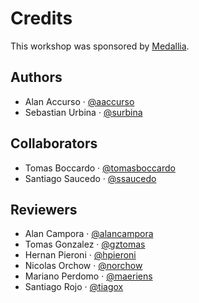 # Credits

This workshop was sponsored by [Medallia](http://medallia.com).

## Authors

- Alan Accurso · [@aaccurso](http://github.com/aaccurso)
- Sebastian Urbina · [@surbina](http://github.com/surbina)

## Collaborators

- Tomas Boccardo · [@tomasboccardo](http://github.com/tomasboccardo)
- Santiago Saucedo · [@ssaucedo](http://github.com/ssaucedo)

## Reviewers

- Alan Campora · [@alancampora](http://github.com/alancampora)
- Tomas Gonzalez · [@gztomas](http://github.com/gztomas)
- Hernan Pieroni · [@hpieroni](http://github.com/hpieroni)
- Nicolas Orchow · [@norchow](http://github.com/norchow)
- Mariano Perdomo · [@maeriens](http://github.com/maeriens)
- Santiago Rojo · [@tiagox](http://github.com/tiagox)

